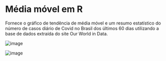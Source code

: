 # Média móvel em R

Fornece o gráfico de tendência de média móvel e um resumo estatístico do número de casos diário de Covid no Brasil dos últimos 60 dias utilizando a base de dados extraída do site Our World in Data.

![image](https://user-images.githubusercontent.com/25599308/207779676-1ea55817-b2f7-40c1-83b8-dc6066a077f6.png)

![image](https://user-images.githubusercontent.com/25599308/207779855-3d7bb7cf-d111-4ecf-bdcc-16824bf587ae.png)

